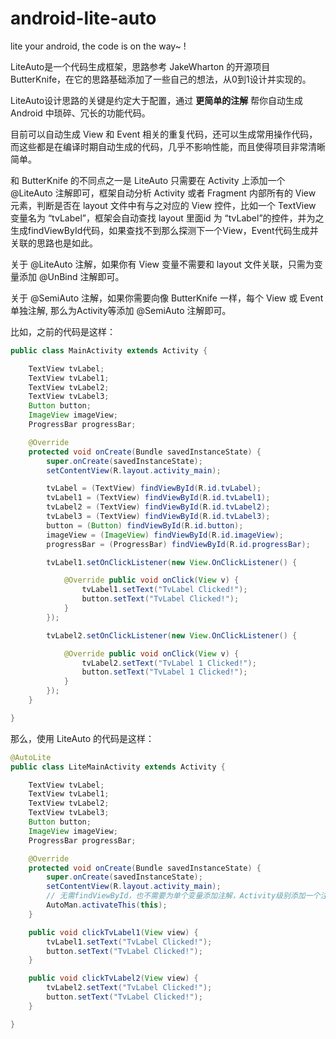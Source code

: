 # android-lite-auto

lite your android, the code is on the way~ !

LiteAuto是一个代码生成框架，思路参考 JakeWharton 的开源项目 ButterKnife，在它的思路基础添加了一些自己的想法，从0到1设计并实现的。

LiteAuto设计思路的关键是约定大于配置，通过 **更简单的注解** 帮你自动生成 Android 中琐碎、冗长的功能代码。

目前可以自动生成 View 和 Event 相关的重复代码，还可以生成常用操作代码，而这些都是在编译时期自动生成的代码，几乎不影响性能，而且使得项目非常清晰简单。

和 ButterKnife 的不同点之一是 LiteAuto 只需要在 Activity 上添加一个 @LiteAuto 注解即可，框架自动分析 Activity 或者 Fragment 内部所有的 View 元素，判断是否在 layout 文件中有与之对应的 View 控件，比如一个 TextView 变量名为 “tvLabel”，框架会自动查找 layout 里面id 为 “tvLabel”的控件，并为之生成findViewById代码，如果查找不到那么探测下一个View，Event代码生成并关联的思路也是如此。

关于 @LiteAuto 注解，如果你有 View 变量不需要和 layout 文件关联，只需为变量添加 @UnBind 注解即可。

关于 @SemiAuto 注解，如果你需要向像 ButterKnife 一样，每个 View 或 Event 单独注解, 那么为Activity等添加 @SemiAuto 注解即可。

比如，之前的代码是这样：

```java
public class MainActivity extends Activity {

    TextView tvLabel;
    TextView tvLabel1;
    TextView tvLabel2;
    TextView tvLabel3;
    Button button;
    ImageView imageView;
    ProgressBar progressBar;

    @Override
    protected void onCreate(Bundle savedInstanceState) {
        super.onCreate(savedInstanceState);
        setContentView(R.layout.activity_main);

        tvLabel = (TextView) findViewById(R.id.tvLabel);
        tvLabel1 = (TextView) findViewById(R.id.tvLabel1);
        tvLabel2 = (TextView) findViewById(R.id.tvLabel2);
        tvLabel3 = (TextView) findViewById(R.id.tvLabel3);
        button = (Button) findViewById(R.id.button);
        imageView = (ImageView) findViewById(R.id.imageView);
        progressBar = (ProgressBar) findViewById(R.id.progressBar);

        tvLabel1.setOnClickListener(new View.OnClickListener() {

            @Override public void onClick(View v) {
                tvLabel1.setText("TvLabel Clicked!");
                button.setText("TvLabel Clicked!");
            }
        });

        tvLabel2.setOnClickListener(new View.OnClickListener() {

            @Override public void onClick(View v) {
                tvLabel2.setText("TvLabel 1 Clicked!");
                button.setText("TvLabel 1 Clicked!");
            }
        });
    }

}
```

那么，使用 LiteAuto 的代码是这样：

```java
@AutoLite
public class LiteMainActivity extends Activity {

    TextView tvLabel;
    TextView tvLabel1;
    TextView tvLabel2;
    TextView tvLabel3;
    Button button;
    ImageView imageView;
    ProgressBar progressBar;

    @Override
    protected void onCreate(Bundle savedInstanceState) {
        super.onCreate(savedInstanceState);
        setContentView(R.layout.activity_main);
        // 无需findViewById，也不需要为单个变量添加注解，Activity级别添加一个注解即可。
        AutoMan.activateThis(this);
    }

    public void clickTvLabel1(View view) {
        tvLabel1.setText("TvLabel Clicked!");
        button.setText("TvLabel Clicked!");
    }

    public void clickTvLabel2(View view) {
        tvLabel2.setText("TvLabel Clicked!");
        button.setText("TvLabel Clicked!");
    }

}
```
